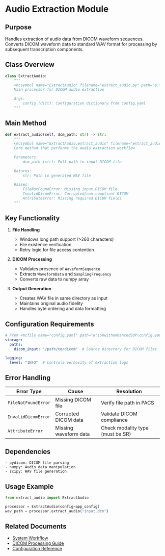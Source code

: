 # Audio Extraction Module

## Purpose
Handles extraction of audio data from DICOM waveform sequences. Converts DICOM waveform data to standard WAV format for processing by subsequent transcription components.

## Class Overview
```python
class ExtractAudio:
    """
    <mcsymbol name="ExtractAudio" filename="extract_audio.py" path="e:\SRwithenhancedSOP\extract_audio.py" startline="7" type="class"></mcsymbol>
    Main processor for DICOM audio extraction
    
    Args:
        config (dict): Configuration dictionary from config.yaml
    """
```

## Main Method
```python
def extract_audio(self, dcm_path: str) -> str:
    """
    <mcsymbol name="ExtractAudio.extract_audio" filename="extract_audio.py" path="e:\SRwithenhancedSOP\extract_audio.py" startline="12" type="function"></mcsymbol>
    Core method that performs the audio extraction workflow
    
    Parameters:
        dcm_path (str): Full path to input DICOM file
    
    Returns:
        str: Path to generated WAV file
    
    Raises:
        FileNotFoundError: Missing input DICOM file
        InvalidDicomError: Corrupted/non-compliant DICOM
        AttributeError: Missing required DICOM fields
    """
```

## Key Functionality
1. **File Handling**
   - Windows long path support (>260 characters)
   - File existence verification
   - Retry logic for file access contention

2. **DICOM Processing**
   - Validates presence of `WaveformSequence`
   - Extracts `WaveformData` and `SamplingFrequency`
   - Converts raw data to numpy array

3. **Output Generation**
   - Creates WAV file in same directory as input
   - Maintains original audio fidelity
   - Handles byte ordering and data formatting

## Configuration Requirements
```yaml
# From <mcfile name="config.yaml" path="e:\SRwithenhancedSOP\config.yaml"></mcfile>
storage:
  paths:
    dicom_input: "/path/to/dicom"  # Source directory for DICOM files

logging:
  level: "INFO"  # Controls verbosity of extraction logs
```

## Error Handling
| Error Type               | Cause                           | Resolution                     |
|--------------------------|----------------------------------|--------------------------------|
| `FileNotFoundError`      | Missing DICOM file              | Verify file path in PACS       |
| `InvalidDicomError`       | Corrupted DICOM data            | Validate DICOM compliance      |
| `AttributeError`         | Missing waveform data           | Check modality type (must be SR)|

## Dependencies
```text
- pydicom: DICOM file parsing
- numpy: Audio data manipulation
- scipy: WAV file generation
```

## Usage Example
```python
from extract_audio import ExtractAudio

processor = ExtractAudio(config=app_config)
wav_path = processor.extract_audio("input.dcm")
```

## Related Documents
- [System Workflow](high_level/workflow.md)
- [DICOM Processing Guide](modules/main.md)
- [Configuration Reference](high_level/config_reference.md)
```
